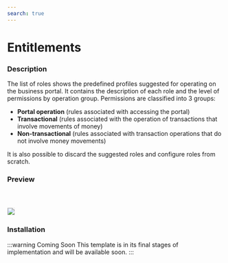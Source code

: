```yaml
---
search: true
---
```


# Entitlements

### Description
The list of roles shows the predefined profiles suggested for operating on the business portal. It contains the description of each role and the level of permissions by operation group. Permissions are classified into 3 groups:
- **Portal operation** (rules associated with accessing the portal)
- **Transactional** (rules associated with the operation of transactions that involve movements of money)
- **Non-transactional** (rules associated with transaction operations that do not involve money movements)   

It is also possible to discard the suggested roles and configure roles from scratch. 

### Preview

 <img src="/assets/img/dynamic/experiences/business/entitlements.jpg" style="border: 1px solid #EEE; margin-top: 40px; max-width:600px;"> 


### Installation

:::warning Coming Soon
This template is in its final stages of implementation and will be available soon.
:::